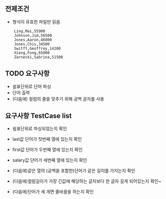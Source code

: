 ## 전제조건
- 형식이 유효한 파일만 읽음
```    
    Ling,Mai,55900
    Johnson,Jim,56500
    Jones,Aaron,46000
    Jones,Chis,34500
    Switft,Geoffrey,14200
    Xiong,Fong,65000
    Zarnecki,Sabrina,51500
```


## TODO 요구사항
- 쉼표단위로 단어 파싱
- 단어 출력   
- (다음에) 컬럼의 줄을 맞추기 위해 공백 글자를 사용



## 요구사항 TestCase list
- 쉼표단위로 파싱되었는지 확인
- last값 단어가 첫번째 열에 있는지 확인
- first값 단어가 두번째 열에 있는지 확인
- salary값 단어가 세번째 열에 있는지 확인

- (다음에)같은 열의 (공백을 포함한)단어가 같은 길이를 가지는지 확인
- (다음에)컬럼길이가 가장 긴값에 해당하는 글자보다 한 글자 길게 되어있는지 확인~
- (다음에)단어가 세 개면 줄바꿈을 하는지 확인